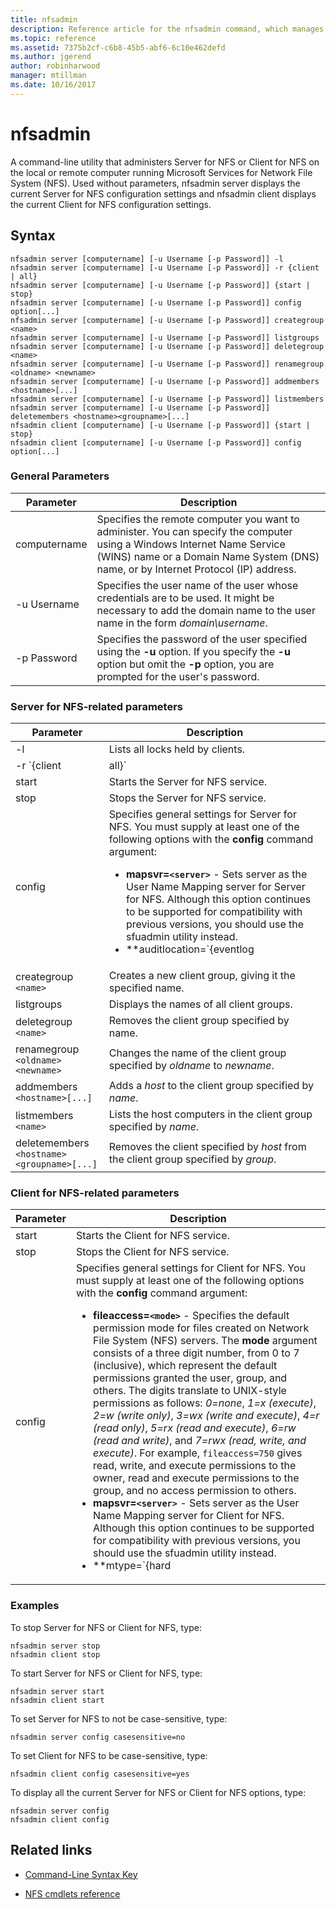 ```yaml
---
title: nfsadmin
description: Reference article for the nfsadmin command, which manages both Server for NFS and Client for NFS.
ms.topic: reference
ms.assetid: 7375b2cf-c6b8-45b5-abf6-6c10e462defd
ms.author: jgerend
author: robinharwood
manager: mtillman
ms.date: 10/16/2017
---
```


# nfsadmin



A command-line utility that administers Server for NFS or Client for NFS on the local or remote computer running Microsoft Services for Network File System (NFS). Used without parameters, nfsadmin server displays the current Server for NFS configuration settings and nfsadmin client displays the current Client for NFS configuration settings.

## Syntax

```
nfsadmin server [computername] [-u Username [-p Password]] -l
nfsadmin server [computername] [-u Username [-p Password]] -r {client | all}
nfsadmin server [computername] [-u Username [-p Password]] {start | stop}
nfsadmin server [computername] [-u Username [-p Password]] config option[...]
nfsadmin server [computername] [-u Username [-p Password]] creategroup <name>
nfsadmin server [computername] [-u Username [-p Password]] listgroups
nfsadmin server [computername] [-u Username [-p Password]] deletegroup <name>
nfsadmin server [computername] [-u Username [-p Password]] renamegroup <oldname> <newname>
nfsadmin server [computername] [-u Username [-p Password]] addmembers <hostname>[...]
nfsadmin server [computername] [-u Username [-p Password]] listmembers
nfsadmin server [computername] [-u Username [-p Password]] deletemembers <hostname><groupname>[...]
nfsadmin client [computername] [-u Username [-p Password]] {start | stop}
nfsadmin client [computername] [-u Username [-p Password]] config option[...]
```

### General Parameters

| Parameter | Description |
| --------- | ----------- |
| computername | Specifies the remote computer you want to administer. You can specify the computer using a Windows Internet Name Service (WINS) name or a Domain Name System (DNS) name, or by Internet Protocol (IP) address. |
| -u Username | Specifies the user name of the user whose credentials are to be used. It might be necessary to add the domain name to the user name in the form *domain\username*. |
| -p Password | Specifies the password of the user specified using the **-u** option. If you specify the **-u** option but omit the **-p** option, you are prompted for the user's password. |

### Server for NFS-related parameters

| Parameter | Description |
| --------- | ----------- |
| -l | Lists all locks held by clients. |
| -r `{client|all}` | Releases the locks held by a client or, if all is specified, by all clients. |
| start | Starts the Server for NFS service. |
| stop | Stops the Server for NFS service. |
| config | Specifies general settings for Server for NFS. You must supply at least one of the following options with the **config** command argument:<ul><li>**mapsvr=`<server>`** - Sets server as the User Name Mapping server for Server for NFS. Although this option continues to be supported for compatibility with previous versions, you should use the sfuadmin utility instead.</li><li>**auditlocation=`{eventlog|file|both|none}`** - Specifies whether events will be audited and where the events will be recorded. One of the following arguments is required:<ul><li>**eventlog** - Specifies that audited events will be recorded only in the Event Viewer application log.</li><li>**file** - Specifies that audited events will be recorded only in the file specified by `config fname`.</li><li>**both** - Specifies that audited events will be recorded in the Event Viewer application log as well as the file specified by `config fname`.</li><li>**none** - Specifies that events aren't audited.</li></ul><li>**fname=`<file>`** - Sets the file specified by file as the audit file. The default is **%sfudir%\log\\nfssvr.log**.</li><li>**fsize=`<size>`** - Sets size as the maximum size in megabytes of the audit file. The default maximum size is **7 MB**.</li><li>**`audit=[+|-]mount [+|-]read [+|-]write [+|-]create [+|-]delete [+|-]locking [+|-]all`** - Specifies the events to be logged. To start logging an event, type a plus sign (**+**) before the event name; to stop logging an event, type a minus sign (**-**) before the event name. If the sign is omitted, the **+** sign is assumed. Don't use **all** with any other event name.</li><li>**lockperiod=`<seconds>`** - Specifies the number of seconds that Server for NFS will wait to reclaim locks after a connection to Server for NFS has been lost and then reestablished or after the Server for NFS service has been restarted.</li><li>**portmapprotocol=`{TCP|UDP|TCP+UDP}`** - Specifies which transport protocols Portmap supports. The default setting is **TCP+UDP**.</li><li>**mountprotocol=`{TCP|UDP|TCP+UDP}`** - Specifies which transport protocols mount supports. The default setting is **TCP+UDP**.</li><li>**nfsprotocol=`{TCP|UDP|TCP+UDP}`** - Specifies which transport protocols Network File System (NFS) supports. The default setting is **TCP+UDP**</li><li>**nlmprotocol=`{TCP|UDP|TCP+UDP}`** - Specifies which transport protocols Network Lock Manager (NLM) supports. The default setting is **TCP+UDP**.</li><li>**nsmprotocol=`{TCP|UDP|TCP+UDP}`** - Specifies which transport protocols Network Status Manager (NSM) supports. The default setting is **TCP+UDP**.</li><li>**enableV3=`{yes|no}`** - Specifies whether NFS version 3 protocols will be supported. The default setting is **yes**.</li><li>**renewauth=`{yes|no}`** - Specifies whether client connections will be required to be reauthenticated after the period specified by config renewauthinterval. The default setting is **no**.</li><li>**renewauthinterval=`<seconds>`** - Specifies the number of seconds that elapse before a client is forced to be reauthenticated if `config renewauth` is set to **yes**. The default value is **600 seconds**.</li><li>**dircache=`<size>`** - Specifies the size in kilobytes of the directory cache. The number specified as size must be a multiple of 4 between 4 and 128. The default directory cache size is **128 KB**.</li><li>**translationfile=`<file>`** - Specifies a file containing mapping information for replacing characters in the names of files when moving them from Windows-based to UNIX-based file systems. If file is not specified, then file name character translation is disabled. If the value of **translationfile** is changed, you must restart the server for the change to take effect.</li><li>**dotfileshidden=`{yes|no}`** - Specifies whether files with names beginning with a period (.) are marked as hidden in the Windows file system, and consequently hidden from NFS clients. The default setting is **no**.</li><li>**casesensitivelookups=`{yes|no}`** - Specifies whether directory lookups are case sensitive (require exact matching of character case).<p>You must also disable Windows kernel case-insensitivity to support case-sensitive file names. To support case-sensitivity, change the **DWord** value of the registry key, `HKLM\SYSTEM\CurrentControlSet\Control\Session Manager\kernel`, to **0**.</li><li>**ntfscase=`{lower|upper|preserve}`** - Specifies whether the case of characters in the names of files in the NTFS file system will be returned in lowercase, uppercase, or in the form stored in the directory. The default setting is **preserve**. This setting can't be changed if **casesensitivelookups** is set to **yes**.</li></ul> |
| creategroup `<name>` | Creates a new client group, giving it the specified name. |
| listgroups | Displays the names of all client groups. |
| deletegroup `<name>` | Removes the client group specified by name. |
| renamegroup `<oldname>` `<newname>` | Changes the name of the client group specified by *oldname* to *newname*. |
| addmembers `<hostname>[...]` | Adds a *host* to the client group specified by *name*. |
| listmembers `<name>` | Lists the host computers in the client group specified by *name*. |
| deletemembers `<hostname><groupname>[...]` | Removes the client specified by *host* from the client group specified by *group*. |

### Client for NFS-related parameters

| Parameter | Description |
| --------- | ----------- |
| start | Starts the Client for NFS service. |
| stop | Stops the Client for NFS service. |
| config | Specifies general settings for Client for NFS. You must supply at least one of the following options with the **config** command argument:<ul><li>**fileaccess=`<mode>`** - Specifies the default permission mode for files created on Network File System (NFS) servers. The **mode** argument consists of a three digit number, from 0 to 7 (inclusive), which represent the default permissions granted the user, group, and others. The digits translate to UNIX-style permissions as follows: *0=none*, *1=x (execute)*, *2=w (write only)*, *3=wx (write and execute)*, *4=r (read only)*, *5=rx (read and execute)*, *6=rw (read and write)*, and *7=rwx (read, write, and execute)*. For example, `fileaccess=750` gives read, write, and execute permissions to the owner, read and execute permissions to the group, and no access permission to others.</li><li>**mapsvr=`<server>`** - Sets server as the User Name Mapping server for Client for NFS. Although this option continues to be supported for compatibility with previous versions, you should use the sfuadmin utility instead.</li><li>**mtype=`{hard|soft}`** - Specifies the default mount type. For a hard mount, Client for NFS continues to retry a failed RPC until it succeeds. For a soft mount, Client for NFS returns failure to the calling application after retrying the call the number of times specified by the retry option.</li><li>**retry=`<number>`** - Specifies the number of times to try to make a connection for a soft mount. This value must be from 1 to 10, inclusive. The default is **1**.</li><li>**timeout=`<seconds>`** - Specifies the number of seconds to wait for a connection (remote procedure call). This value must be *0.8*, *0.9*, or an integer from *1 to 60*, inclusive. The default is **0.8**.</li><li>**protocol=`{TCP|UDP|TCP+UDP}`** - Specifies which transport protocols the client supports. The default setting is **TCP+UDP**.</li><li>**rsize=`<size>`** -Specifies the size, in kilobytes, of the read buffer. This value can be *0.5, 1, 2, 4, 8, 16,* or *32*. The default is **32**.</li><li>**wsize=`<size>`** - Specifies the size, in kilobytes, of the write buffer. This value can be *0.5, 1, 2, 4, 8, 16,* or *32*. The default is **32**.</li><li>**perf=default** - Restores the following performance settings to default values, *mtype*, *retry*, *timeout*, *rsize*, or *wsize*. |

### Examples

To stop Server for NFS or Client for NFS, type:

```
nfsadmin server stop
nfsadmin client stop
```

To start Server for NFS or Client for NFS, type:

```
nfsadmin server start
nfsadmin client start
```

To set Server for NFS to not be case-sensitive, type:

```
nfsadmin server config casesensitive=no
```

To set Client for NFS to be case-sensitive, type:

```
nfsadmin client config casesensitive=yes
```

To display all the current Server for NFS or Client for NFS options, type:

```
nfsadmin server config
nfsadmin client config
```

## Related links

- [Command-Line Syntax Key](command-line-syntax-key.md)

- [NFS cmdlets reference](/powershell/module/nfs)
